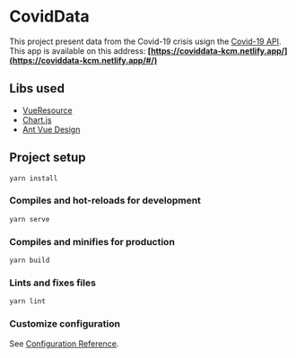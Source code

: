 # CovidData

This project present data from the Covid-19 crisis usign the [Covid-19 API](https://api.covid19api.com/).
This app is available on this address: **[https://coviddata-kcm.netlify.app/](https://coviddata-kcm.netlify.app/#/)**

## Libs used 

- [VueResource](https://github.com/pagekit/vue-resource)
- [Chart.js](https://www.chartjs.org/)
- [Ant Vue Design](https://www.antdv.com/docs/vue/introduce/)

## Project setup
```
yarn install
```

### Compiles and hot-reloads for development
```
yarn serve
```

### Compiles and minifies for production
```
yarn build
```

### Lints and fixes files
```
yarn lint
```

### Customize configuration
See [Configuration Reference](https://cli.vuejs.org/config/).
